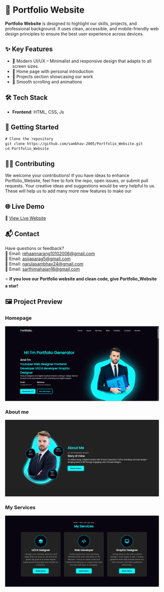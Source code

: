 <h1>🌟 Portfolio Website </h1>

<p><strong>Portfolio Website</strong> is designed to highlight our skills, projects, and professional background.  
It uses clean, accessible, and mobile-friendly web design principles to ensure the best user experience across devices.</p>

<h2>✨ Key Features</h2>
<ul>
  <li>🔸 Modern UI/UX – Minimalist and responsive design that adapts to all screen sizes.</li>
  <li>🔸 Home page with personal introduction</li>
  <li>🔸 Projects section showcasing our work</li>
  <li>🔸 Smooth scrolling and animations</li>
</ul>

<h2>🛠 Tech Stack</h2>
<ul>
  <li><strong>Frontend</strong>: HTML, CSS, Js</li>
</ul>

<h2>🚀 Getting Started</h2>

<pre><code># Clone the repository
git clone https://github.com/sambhav-2005/Portfolio_Website.git
cd Portfolio_Website
</code></pre>

<h2>🧑‍💻 Contributing</h2>
<p>We welcome your contributions! If you have ideas to enhance Portfolio_Website, feel free to fork the repo, open issues, or submit pull requests.
Your creative ideas and suggestions would be very helpful to us. These will help us to add many more new features to make our</p>

<h2>🌐 Live Demo</h2>
<p>🔗 <a href="https://sambhav-2005.github.io/Portfolio_Website/"> View Live Website </a></p>

<h2>📬 Contact</h2>
<p>Have questions or feedback?<br>
📧 Email: <a href="https://mail.google.com/">rehaannarang10102006@gmail.com</a><br> 
📧 Email: <a href="https://mail.google.com/">asijaparag5@gmail.com</a><br> 
📧 Email: <a href="https://mail.google.com/">narulasambhav24@gmail.com</a><br> 
📧 Email: <a href="https://mail.google.com/">sarthimahajan18@gmail.com</a><br>

<p>⭐ <strong>If you love our Portfolio website and clean code, give Portfolio_Website a star!</strong></p>

## 🖼 Project Preview

### Homepage
![Homepage](./Pf1.png)

### About me 
![Collections](./Pf2.png)

### My Services
![Team Section](./Pf3.png) 
